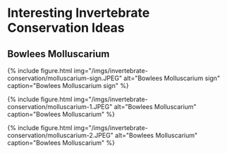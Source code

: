 # Interesting Invertebrate Conservation Ideas

## Bowlees Molluscarium

{% include figure.html
  img="/imgs/invertebrate-conservation/molluscarium-sign.JPEG"
  alt="Bowlees Molluscarium sign"
  caption="Bowlees Molluscarium sign" %}

{% include figure.html
  img="/imgs/invertebrate-conservation/molluscarium-1.JPEG"
  alt="Bowlees Molluscarium"
  caption="Bowlees Molluscarium" %}

{% include figure.html
  img="/imgs/invertebrate-conservation/molluscarium-2.JPEG"
  alt="Bowlees Molluscarium"
  caption="Bowlees Molluscarium" %}
